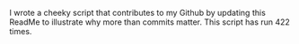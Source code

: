 I wrote a cheeky script that contributes to my Github by updating this ReadMe to illustrate why more than commits matter. This script has run 422 times.